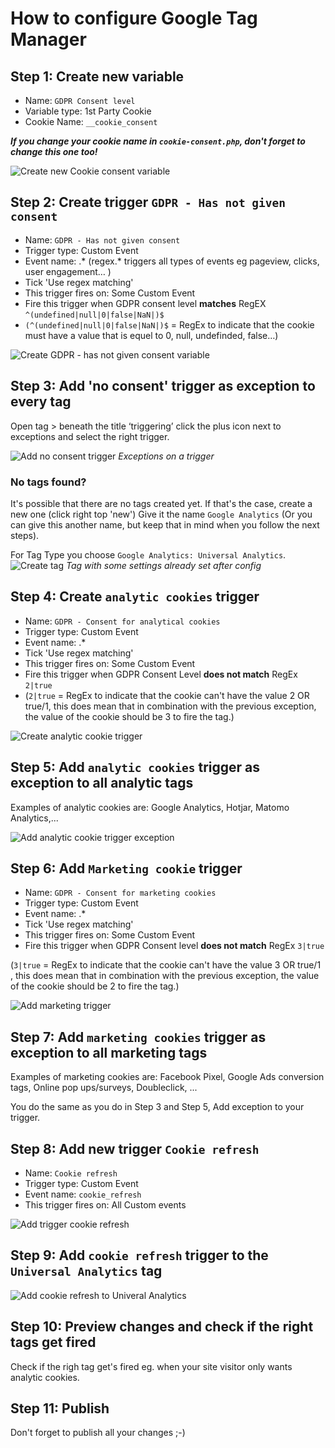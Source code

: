# How to configure Google Tag Manager

## Step 1: Create new variable
- Name: `GDPR Consent level` 
- Variable type: 1st Party Cookie
- Cookie Name: `__cookie_consent`

***If you change your cookie name in `cookie-consent.php`, don't forget to change this one too!***

![Create new Cookie consent variable](img/step1.png?raw=true "Create new Cookie consent variable")

## Step 2: Create trigger `GDPR - Has not given consent`
- Name: `GDPR - Has not given consent`
- Trigger type: Custom Event
- Event name: .* (regex.* triggers all types of events eg pageview, clicks, user engagement… )
- Tick 'Use regex matching'
- This trigger fires on: Some Custom Event
- Fire this trigger when GDPR consent level __matches__ RegEX `^(undefined|null|0|false|NaN|)$`
- `(^(undefined|null|0|false|NaN|)$` = RegEx to indicate that the cookie must have a value that is equel to  0, null, undefinded, false…)

![Create GDPR - has not given consent variable](img/step2.png?raw=true "Create GDPR - has not given consent variable")

## Step 3: Add 'no consent' trigger as exception to every tag
Open tag > beneath the title ‘triggering’ click the plus icon next to exceptions and select the right trigger.

![Add no consent trigger](img/step-exceptions.png?raw=true "Add no consent trigger") 
_Exceptions on a trigger_

### No tags found?
It's possible that there are no tags created yet. If that's the case, create a new one (click right top 'new')
Give it the name `Google Analytics` (Or you can give this another name, but keep that in mind when you follow the next steps).
 
 For Tag Type you choose `Google Analytics: Universal Analytics`.
![Create tag](img/step3.png?raw=true "Create tag")
_Tag with some settings already set after config_

## Step 4: Create `analytic cookies` trigger
- Name: `GDPR - Consent for analytical cookies`
- Trigger type: Custom Event
- Event name: .* 
- Tick 'Use regex matching'
- This trigger fires on: Some Custom Event
- Fire this trigger when GDPR Consent Level __does not match__ RegEx `2|true`
- (`2|true` = RegEx to indicate that the cookie can't have the value 2 OR true/1, this does mean that in combination with the previous exception, the value of the cookie should be 3 to fire the tag.)

![Create analytic cookie trigger](img/step4.png?raw=true "Create analytic cookie trigger") 

## Step 5: Add `analytic cookies` trigger as exception to all analytic tags  
Examples of analytic cookies are: Google Analytics, Hotjar, Matomo Analytics,...

![Add analytic cookie trigger exception](img/step-exceptions.png?raw=true "Add analytic cookie trigger exception") 

## Step 6: Add `Marketing cookie` trigger
- Name: `GDPR - Consent for marketing cookies`
- Trigger type: Custom Event
- Event name: .* 
- Tick 'Use regex matching'
- This trigger fires on: Some Custom Event
- Fire this trigger when GDPR Consent level __does not match__ RegEx `3|true`

(`3|true` = RegEx to indicate that the cookie can't have the value 3 OR true/1 , this does mean that in combination with the previous exception, the value of the cookie should be 2 to fire the tag.)

![Add marketing trigger](img/step6.png?raw=true "Add marketing trigger") 

## Step 7: Add `marketing cookies` trigger as exception to all marketing tags
Examples of marketing cookies are: Facebook Pixel, Google Ads conversion tags, Online pop ups/surveys, Doubleclick, ...

You do the same as you do in Step 3 and Step 5, Add exception to your trigger.

## Step 8: Add new trigger `Cookie refresh`
- Name: `Cookie refresh`
- Trigger type: Custom Event
- Event name: `cookie_refresh`
- This trigger fires on: All Custom events

![Add trigger cookie refresh](img/step8.png?raw=true "Add trigger cookie refresh")

## Step 9: Add `cookie refresh` trigger to the `Universal Analytics` tag

![Add cookie refresh to Univeral Analytics](img/step9.png?raw=true "Add cookie refresh to Univeral Analytics")

## Step 10: Preview changes and check if the right tags get fired
Check if the righ tag get's fired eg. when your site visitor only wants analytic cookies.
## Step 11: Publish
Don't forget to publish all your changes ;-)